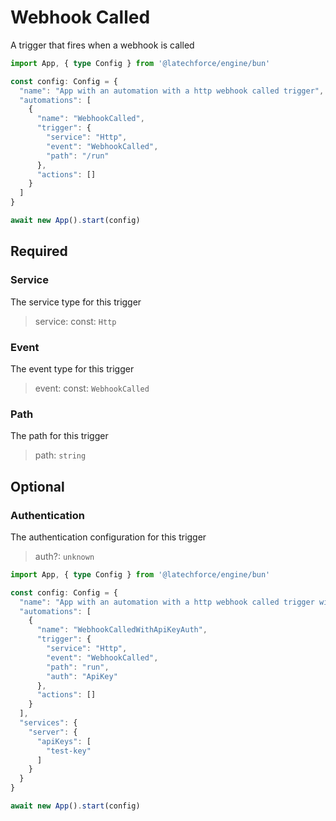 # Webhook Called

A trigger that fires when a webhook is called

```ts
import App, { type Config } from '@latechforce/engine/bun'

const config: Config = {
  "name": "App with an automation with a http webhook called trigger",
  "automations": [
    {
      "name": "WebhookCalled",
      "trigger": {
        "service": "Http",
        "event": "WebhookCalled",
        "path": "/run"
      },
      "actions": []
    }
  ]
}

await new App().start(config)
```
## Required

### Service

The service type for this trigger
>service: const: `Http`

### Event

The event type for this trigger
>event: const: `WebhookCalled`

### Path

The path for this trigger
>path: `string`

## Optional

### Authentication

The authentication configuration for this trigger
>auth?: `unknown`

```ts
import App, { type Config } from '@latechforce/engine/bun'

const config: Config = {
  "name": "App with an automation with a http webhook called trigger with auth",
  "automations": [
    {
      "name": "WebhookCalledWithApiKeyAuth",
      "trigger": {
        "service": "Http",
        "event": "WebhookCalled",
        "path": "run",
        "auth": "ApiKey"
      },
      "actions": []
    }
  ],
  "services": {
    "server": {
      "apiKeys": [
        "test-key"
      ]
    }
  }
}

await new App().start(config)
```
